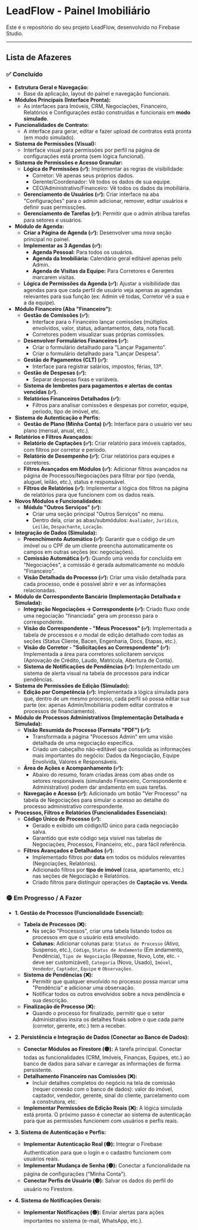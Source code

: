 # LeadFlow - Painel Imobiliário

Este é o repositório do seu projeto LeadFlow, desenvolvido no Firebase Studio.

---

## Lista de Afazeres

### ✅ Concluído
- **Estrutura Geral e Navegação:**
  - Base da aplicação, layout do painel e navegação funcionais.
- **Módulos Principais (Interface Pronta):**
  - As interfaces para Imóveis, CRM, Negociações, Financeiro, Relatórios e Configurações estão construídas e funcionais em **modo simulado**.
- **Funcionalidades de Contrato:**
  - A interface para gerar, editar e fazer upload de contratos está pronta (em modo simulado).
- **Sistema de Permissões (Visual):**
  - Interface visual para permissões por perfil na página de configurações está pronta (sem lógica funcional).
- **Sistema de Permissões e Acesso Granular:**
    -   **Lógica de Permissões (✅):** Implementar as regras de visibilidade:
        -   Corretor: Vê apenas seus próprios dados.
        -   Gerente/Coordenador: Vê todos os dados de sua equipe.
        -   CEO/Administrativo/Financeiro: Vê todos os dados da imobiliária.
    -   **Gerenciamento de Usuários (✅):** Criar interface na aba "Configurações" para o admin adicionar, remover, editar usuários e definir suas permissções.
    -   **Gerenciamento de Tarefas (✅):** Permitir que o admin atribua tarefas para setores e usuários.
- **Módulo de Agenda:**
    -   **Criar a Página de Agenda (✅):** Desenvolver uma nova seção principal no painel.
    -   **Implementar as 3 Agendas (✅):**
        -   **Agenda Pessoal:** Para todos os usuários.
        -   **Agenda da Imobiliária:** Calendário geral editável apenas pelo Admin.
        -   **Agenda de Visitas da Equipe:** Para Corretores e Gerentes marcarem visitas.
    -   **Lógica de Permissões da Agenda (✅):** Ajustar a visibilidade das agendas para que cada perfil de usuário veja apenas as agendas relevantes para sua função (ex: Admin vê todas, Corretor vê a sua e a da equipe).
- **Módulo Financeiro (Aba "Financeiro"):**
    -   **Gestão de Comissões (✅):**
        -   Interface para o Financeiro lançar comissões (múltiplos envolvidos, valor, status, adiantamentos, data, nota fiscal).
        -   Corretores podem visualizar suas próprias comissões.
    -   **Desenvolver Formulários Financeiros (✅):**
        -   Criar o formulário detalhado para "Lançar Pagamento".
        -   Criar o formulário detalhado para "Lançar Despesa".
    -   **Gestão de Pagamentos (CLT) (✅):**
        -   Interface para registrar salários, impostos, férias, 13º.
    -   **Gestão de Despesas (✅):**
        -   Separar despesas fixas e variáveis.
    -   **Sistema de lembretes para pagamentos e alertas de contas vencidas (✅).**
    -   **Relatórios Financeiros Detalhados (✅):**
        -   Filtros para analisar comissões e despesas por corretor, equipe, período, tipo de imóvel, etc.
- **Sistema de Autenticação e Perfis:**
    -   **Gestão de Plano (Minha Conta) (✅):** Interface para o usuário ver seu plano (mensal, anual, etc.).
- **Relatórios e Filtros Avançados:**
    -   **Relatório de Captações (✅):** Criar relatório para imóveis captados, com filtros por corretor e período.
    -   **Relatório de Desempenho (✅):** Criar relatórios para equipes e corretores.
    -   **Filtros Avançados em Módulos (✅):** Adicionar filtros avançados na página de Processos/Negociações para filtrar por tipo (venda, aluguel, leilão, etc.), status e responsável.
    -   **Filtros de Relatórios (✅):** Implementar a lógica dos filtros na página de relatórios para que funcionem com os dados reais.
- **Novos Módulos e Funcionalidades:**
    -   **Módulo "Outros Serviços" (✅):**
        -   Criar uma seção principal "Outros Serviços" no menu.
        -   Dentro dela, criar as abas/submódulos: `Avaliador`, `Jurídico`, `Leilão`, `Despachante`, `Locação`.
- **Integração de Dados (Simulada):**
    - **Preenchimento Automático (✅):** Garantir que o código de um imóvel ou o CPF de um cliente preencha automaticamente os campos em outras seções (ex: negociações).
    - **Comissão Automática (✅):** Quando uma venda for concluída em "Negociações", a comissão é gerada automaticamente no módulo "Financeiro".
    - **Visão Detalhada do Processo (✅):** Criar uma visão detalhada para cada processo, onde é possível abrir e ver as informações relacionadas.
- **Módulo de Correspondente Bancário (Implementação Detalhada e Simulada):**
    -   **Integração Negociações -> Correspondente (✅):** Criado fluxo onde uma negociação "financiada" gera um processo para o correspondente.
    -   **Visão do Correspondente - "Meus Processos" (✅):** Implementada a tabela de processos e o modal de edição detalhado com todas as seções (Status Cliente, Bacen, Engenharia, Docs, Etapas, etc.).
    -   **Visão do Corretor - "Solicitações ao Correspondente" (✅):** Implementada a área para corretores solicitarem serviços (Aprovação de Crédito, Laudo, Matrícula, Abertura de Conta).
    -   **Sistema de Notificações de Pendências (✅):** Implementado um sistema de alerta visual na tabela de processos para indicar pendências.
- **Sistema de Permissões de Edição (Simulado):**
    -   **Edição por Competência (✅):** Implementada a lógica simulada para que, dentro de um mesmo processo, cada perfil só possa editar sua parte (ex: apenas Admin/Imobiliária podem editar contratos e processos de financiamento).
- **Módulo de Processos Administrativos (Implementação Detalhada e Simulada):**
    -   **Visão Resumida do Processo (Formato "PDF") (✅):**
        -   Transformada a página "Processos Admin" em uma visão detalhada de uma negociação específica.
        -   Criado um cabeçalho não-editável que consolida as informações mais importantes do negócio: Dados da Negociação, Equipe Envolvida, Valores e Responsáveis.
    -   **Área de Ações e Acompanhamento (✅):**
        -   Abaixo do resumo, foram criadas áreas com abas onde os setores responsáveis (simulando Financeiro, Correspondente e Administrativo) podem dar andamento em suas tarefas.
    -   **Navegação e Acesso (✅):** Adicionado um botão "Ver Processo" na tabela de Negociações para simular o acesso ao detalhe do processo administrativo correspondente.
- **Processos, Filtros e Relatórios (Funcionalidades Essenciais):**
    -   **Código Único de Processo (✅):**
        -   Gerado e exibido um código/ID único para cada negociação salva.
        -   Garantido que este código seja visível nas tabelas de Negociações, Processos, Financeiro, etc., para fácil referência.
    -   **Filtros Avançados e Detalhados (✅):**
        -   Implementado filtros por **data** em todos os módulos relevantes (Negociações, Relatórios).
        -   Adicionado filtros por **tipo de imóvel** (casa, apartamento, etc.) nas seções de Negociação e Relatórios.
        -   Criado filtros para distinguir operações de **Captação vs. Venda**.


### 🟡 Em Progresso / A Fazer

- **1. Gestão de Processos (Funcionalidade Essencial):**
    -   **Tabela de Processos (❌):**
        -   Na seção "Processos", criar uma tabela listando todos os processos em que o usuário está envolvido.
        -   **Colunas:** Adicionar colunas para: `Status do Processo` (Ativo, Suspenso, etc.), `Código`, `Status de Andamento` (Em andamento, Pendência), `Tipo de Negociação` (Repasse, Novo, Lote, etc. - deve ser customizável), `Categoria` (Novo, Usado), `Imóvel`, `Vendedor`, `Captador`, `Equipe` e `Observações`.
    -   **Sistema de Pendências (❌):**
        -   Permitir que qualquer envolvido no processo possa marcar uma "Pendência" e adicionar uma observação.
        -   Notificar todos os outros envolvidos sobre a nova pendência e sua descrição.
    -   **Finalização de Processo (❌):**
        -   Quando o processo for finalizado, permitir que o setor Administrativo insira os detalhes finais sobre o que cada parte (corretor, gerente, etc.) tem a receber.

- **2. Persistência e Integração de Dados (Conectar ao Banco de Dados):**
    -   **Conectar Módulos ao Firestore (🟡):** A tarefa principal. Conectar todas as funcionalidades (CRM, Imóveis, Finanças, Equipes, etc.) ao banco de dados para salvar e carregar as informações de forma persistente.
    -   **Detalhamento Financeiro nas Comissões (❌):**
        -   Incluir detalhes completos do negócio na tela de comissão (requer conexão com o banco de dados): valor do imóvel, captador, vendedor, gerente, sinal do cliente, parcelamento com a construtora, etc.
    -   **Implementar Permissões de Edição Reais (❌):** A lógica simulada está pronta. O próximo passo é conectar ao sistema de autenticação para que as permissões funcionem com usuários e perfis reais.

- **3. Sistema de Autenticação e Perfis:**
    -   **Implementar Autenticação Real (🟡):** Integrar o Firebase Authentication para que o login e o cadastro funcionem com usuários reais.
    -   **Implementar Mudança de Senha (🟡):** Conectar a funcionalidade na página de configurações ("Minha Conta").
    -   **Conectar Perfis de Usuário (🟡):** Salvar os dados do perfil do usuário no Firestore.

- **4. Sistema de Notificações Gerais:**
    -   **Implementar Notificações (🟡):** Enviar alertas para ações importantes no sistema (e-mail, WhatsApp, etc.).